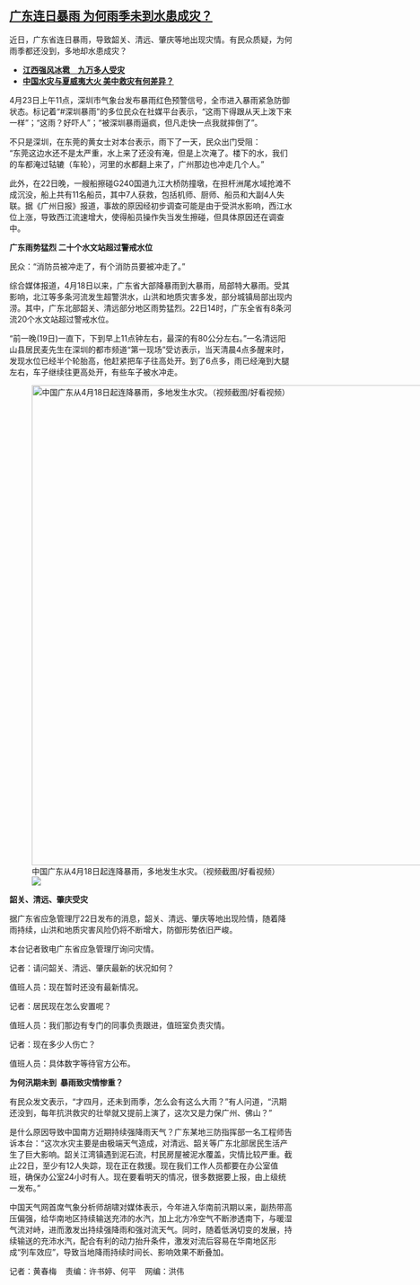 <!--1713886140000-->
[广东连日暴雨  为何雨季未到水患成灾？](https://www.rfa.org/mandarin/yataibaodao/huanjing/hcm-04232024100814.html)
------

<p><span style="font-weight: 400;">近日，广东省连日暴雨，导致韶关、清远、肇庆等地出现灾情。有民众质疑，为何雨季都还没到，多地却水患成灾？</span></p><ul><li><a href="https://www.rfa.org/mandarin/Xinwen/1-04032024120744.html"><strong>江西强风冰雹　九万多人受灾</strong></a></li><li><strong><a href="https://www.rfa.org/mandarin/yataibaodao/huanjing/kw-08172023120820.html">中国水灾与夏威夷大火 美中救灾有何差异？</a></strong></li></ul><p>4月23日上午11点，深圳市气象台发布暴雨红色预警信号，全市进入暴雨紧急防御状态。标记着“#深圳暴雨”的多位民众在社媒平台表示，“这雨下得跟从天上泼下来一样”；“这雨？好吓人”；“被深圳暴雨逼疯，但凡走快一点我就摔倒了”。</p><p>不只是深圳，在东莞的黄女士对本台表示，雨下了一天，民众出门受阻：<br/>“东莞这边水还不是太严重，水上来了还没有淹，但是上次淹了。楼下的水，我们的车都淹过轱辘（车轮），河里的水都翻上来了，广州那边也冲走几个人。”</p><p>此外，在22日晚，一艘船擦碰G240国道九江大桥防撞墩，在担杆洲尾水域抢滩不成沉没，船上共有11名船员，其中7人获救，包括机师、厨师、船员和大副4人失联。据《广州日报》报道，事故的原因经初步调查可能是由于受洪水影响，西江水位上涨，导致西江流速增大，使得船员操作失当发生擦碰，但具体原因还在调查中。</p><p><strong>广东雨势猛烈 二十个水文站超过警戒水位</strong></p><p>民众：“消防员被冲走了，有个消防员要被冲走了。”</p><p>综合媒体报道，4月18日以来，广东省大部降暴雨到大暴雨，局部特大暴雨。受其影响，北江等多条河流发生超警洪水，山洪和地质灾害多发，部分城镇局部出现内涝。其中，广东北部韶关、清远部分地区雨势猛烈。22日14时，广东全省有8条河流20个水文站超过警戒水位。</p><p>“前一晚(19日)一直下，下到早上11点钟左右，最深的有80公分左右。”一名清远阳山县居民麦先生在深圳的都市频道“第一现场”受访表示，当天清晨4点多醒来时，发现水位已经半个轮胎高，他赶紧把车子往高处开。到了6点多，雨已经淹到大腿左右，车子继续往更高处开，有些车子被水冲走。</p><p><figure class="image-richtext image-inline captioned" style="width:1296px;"><img alt="中国广东从4月18日起连降暴雨，多地发生水灾。（视频截图/好看视频）" height="855" src="https://www.rfa.org/mandarin/yataibaodao/huanjing/hcm-04232024100814.html/hcm4.jpg/@@images/a15835f2-c91f-418d-b382-c1a2cbbaef27.png" title="hcm4.jpg" width="1296"/><figcaption class="image-caption">中国广东从4月18日起连降暴雨，多地发生水灾。（视频截图/好看视频）</figcaption><small></small><div id="zoomattribute"><a data-caption="中国广东从4月18日起连降暴雨，多地发生水灾。（视频截图/好看视频）" data-fancybox="" href="https://www.rfa.org/mandarin/yataibaodao/huanjing/hcm-04232024100814.html/hcm4.jpg" id="single_image" title="中国广东从4月18日起连降暴雨，多地发生水灾。（视频截图/好看视频）"><img src="/++plone++rfa-resources/img/icon-zoom.png"/></a></div></figure></p><p><strong>韶关、清远、肇庆受灾</strong></p><p>据广东省应急管理厅22日发布的消息，韶关、清远、肇庆等地出现险情，随着降雨持续，山洪和地质灾害风险仍将不断增大，防御形势依旧严峻。</p><p>本台记者致电广东省应急管理厅询问灾情。</p><p>记者：请问韶关、清远、肇庆最新的状况如何？</p><p>值班人员：现在暂时还没有最新情况。</p><p>记者：居民现在怎么安置呢？</p><p>值班人员：我们那边有专门的同事负责跟进，值班室负责灾情。</p><p>记者：现在多少人伤亡？</p><p>值班人员：具体数字等待官方公布。</p><p><strong>为何汛期未到  暴雨致灾情惨重？</strong></p><p>有民众发文表示，“才四月，还未到雨季，怎么会有这么大雨？”有人问道，“汛期还没到，每年抗洪救灾的壮举就又提前上演了，这次又是力保广州、佛山？”</p><p>是什么原因导致中国南方近期持续强降雨天气？广东某地三防指挥部一名工程师告诉本台：“这次水灾主要是由极端天气造成，对清远、韶关等广东北部居民生活产生了巨大影响。韶关江湾镇遇到泥石流，村民房屋被泥水覆盖，灾情比较严重。截止22日，至少有12人失踪，现在正在救援。现在我们工作人员都要在办公室值班，确保办公室24小时有人。现在要看明天的情况，很多数据要上报，由上级统一发布。”</p><p>中国天气网首席气象分析师胡啸对媒体表示，今年进入华南前汛期以来，副热带高压偏强，给华南地区持续输送充沛的水汽，加上北方冷空气不断渗透南下，与暖湿气流对峙，进而激发出持续强降雨和强对流天气。同时，随着低涡切变的发展，持续输送的充沛水汽，配合有利的动力抬升条件，激发对流后容易在华南地区形成“列车效应”，导致当地降雨持续时间长、影响效果不断叠加。</p><p>记者：黄春梅    责编：许书婷、何平    网编：洪伟</p>
